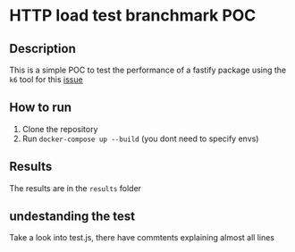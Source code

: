 # HTTP load test branchmark POC

## Description

This is a simple POC to test the performance of a fastify package using the `k6` tool for this [issue](https://github.com/nodesource/nodejs-package-benchmark/issues/7)

## How to run

1. Clone the repository
2. Run `docker-compose up --build` (you dont need to specify envs)

## Results

The results are in the `results` folder

## undestanding the test

Take a look into test.js, there have commtents explaining almost all lines




